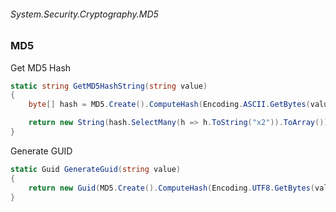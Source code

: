 ###### System.Security.Cryptography.MD5
### MD5

Get MD5 Hash
``` csharp
static string GetMD5HashString(string value)
{
    byte[] hash = MD5.Create().ComputeHash(Encoding.ASCII.GetBytes(value));

    return new String(hash.SelectMany(h => h.ToString("x2")).ToArray());
}
```

Generate GUID
``` csharp
static Guid GenerateGuid(string value)
{
    return new Guid(MD5.Create().ComputeHash(Encoding.UTF8.GetBytes(value)));
}
```
